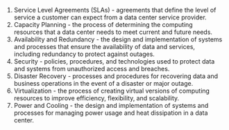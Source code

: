 1. Service Level Agreements (SLAs) - agreements that define the level of service a customer can expect from a data center service provider.
2. Capacity Planning - the process of determining the computing resources that a data center needs to meet current and future needs.
3. Availability and Redundancy - the design and implementation of systems and processes that ensure the availability of data and services, including redundancy to protect against outages.
4. Security - policies, procedures, and technologies used to protect data and systems from unauthorized access and breaches.
5. Disaster Recovery - processes and procedures for recovering data and business operations in the event of a disaster or major outage.
6. Virtualization - the process of creating virtual versions of computing resources to improve efficiency, flexibility, and scalability.
7. Power and Cooling - the design and implementation of systems and processes for managing power usage and heat dissipation in a data center.
